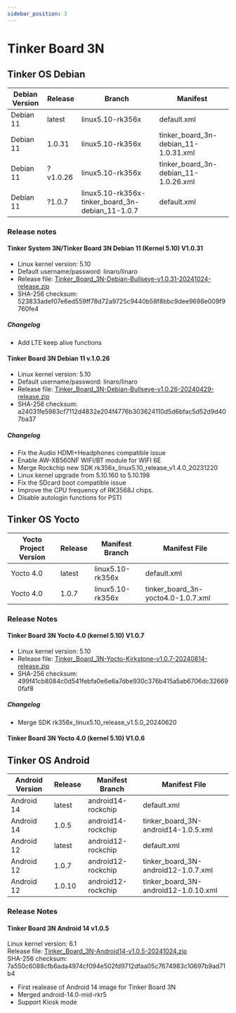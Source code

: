 ```yaml
---
sidebar_position: 3
---
```


# Tinker Board 3N
## Tinker OS Debian
|Debian Version|Release|Branch|Manifest|
|-|-|-|-|
|Debian 11|latest|linux5.10-rk356x|default.xml|
|Debian 11|1.0.31|linux5.10-rk356x|tinker_board_3n-debian_11-1.0.31.xml|
|Debian 11|?v1.0.26|linux5.10-rk356x|tinker_board_3n-debian_11-1.0.26.xml|
|Debian 11|?1.0.7|linux5.10-rk356x-tinker_board_3n-debian_11-1.0.7|default.xml|Since there are some fixes needed for building, please use the default manifest for this branch to download the code for this release.|

### Release notes
#### Tinker System 3N/Tinker Board 3N Debian 11 (Kernel 5.10) V1.0.31
- Linux kernel version: 5.10
- Default username/password: linaro/linaro
- Release file: [Tinker_Board_3N-Debian-Bullseye-v1.0.31-20241024-release.zip](https://dlcdnets.asus.com/pub/ASUS/Embedded_IPC/Tinker%20Board%203N/Tinker_Board_3N-Debian-Bullseye-v1.0.31-20241024-release.zip?model=Tinker%20Board%203N)
- SHA-256 checksum: 523833adef07e6ed559ff78d72a9725c9440b58f8bbc9dee9698e009f9760fe4

##### Changelog
- Add LTE keep alive functions

#### Tinker Board 3N Debian 11 v.1.0.26
- Linux kernel version: 5.10
- Default username/password: linaro/linaro
- Release file: [Tinker_Board_3N-Debian-Bullseye-v1.0.26-20240429-release.zip](https://dlcdnets.asus.com/pub/ASUS/Embedded_IPC/Tinker%20Board%203N/Tinker_Board_3N-Debian-Bullseye-v1.0.26-20240429-release.zip?model=Tinker%20Board%203N)
- SHA-256 checksum: a24031fe5983cf7112d4832e204f4776b303624110d5d6bfac5d52d9d407ba37

##### Changelog
- Fix the Audio HDMI+Headphones compatible issue
- Enable AW-XB560NF WIFI/BT module for WIFI 6E
- Merge Rockchip new SDK rk356x_linux5.10_release_v1.4.0_20231220
- Linux kernel upgrade from 5.10.160 to 5.10.198
- Fix the SDcard boot compatible issue
- Improve the CPU frequency of RK3568J chips.
- Disable autologin functions for PSTI

## Tinker OS Yocto
|Yocto Project Version|Release|Manifest Branch|Manifest File|
|-|-|-|-|
|Yocto 4.0|latest|linux5.10-rk356x|default.xml|
|Yocto 4.0|1.0.7|linux5.10-rk356x|tinker_board_3n-yocto4.0-1.0.7.xml|

### Release Notes
#### Tinker Board 3N Yocto 4.0 (kernel 5.10) V1.0.7
- Linux kernel version: 5.10  
- Release file: [Tinker_Board_3N-Yocto-Kirkstone-v1.0.7-20240814-release.zip](https://dlcdnets.asus.com/pub/ASUS/Embedded_IPC/Tinker%20Board%203N/Tinker_Board_3N-Yocto-Kirkstone-v1.0.7-20240814-release.zip?model=Tinker%20Board%203N)  
- SHA-256 checksum: 499f41cb8084c0d541febfa0e6e6a7dbe930c376b415a5ab6706dc326690faf8

##### Changelog
- Merge SDK rk356x_linux5.10_release_v1.5.0_20240620

#### Tinker Board 3N Yocto 4.0 (kernel 5.10) V1.0.6

## Tinker OS Android
|Android Version|Release|Manifest Branch|Manifest File|
|-|-|-|-|
|Android 14|latest|android14-rockchip|default.xml|
|Android 14|1.0.5|android14-rockchip|tinker_board_3N-android14-1.0.5.xml|
|Android 12|latest|android12-rockchip|default.xml|
|Android 12|1.0.7|android12-rockchip|tinker_board_3N-android12-1.0.7.xml|
|Android 12|1.0.10|android12-rockchip|tinker_board_3N-android12-1.0.10.xml|

### Release Notes
#### Tinker Board 3N Android 14 v1.0.5
Linux kernel version: 6.1  
Release file: [Tinker_Board_3N-Android14-v1.0.5-20241024.zip](https://dlcdnets.asus.com/pub/ASUS/Embedded_IPC/Tinker%20Board%203N/Tinker_Board_3N-Android14-v1.0.5-20241024.zip?model=Tinker%20Board%203N)  
SHA-256 checksum: 7a550c6088cfb6ada4974cf094e502fd9712dfaa05c7674983c10697b9ad71b4
- First realease of Android 14 image for Tinker Board 3N
- Merged android-14.0-mid-rkr5
- Support Kiosk mode
